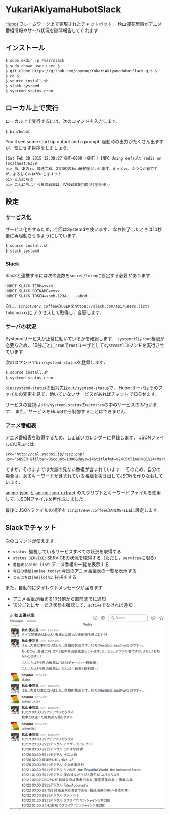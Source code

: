# YukariAkiyamaHubotSlack

[Hubot][hubot] フレームワーク上で実現されたチャットボット．
秋山優花里殿がアニメ番組情報やサーバ状況を随時報告してくれます．

[hubot]: http://hubot.github.com

## インストール

    $ sudo mkdir -p /var/slack
	$ sudo chown user.user $_
    $ git clone https://github.com/noyuno/YukariAkiyamaHubotSlack.git $_
	$ cd $_
	$ source install.sh
	$ slack_systemd
	$ systemd_status_cron

## ローカル上で実行

ローカル上で実行するには，次のコマンドを入力します．

    $ bin/hubot

You'll see some start up output and a prompt:
起動時の出力がたくさん出ますが，気にせず挨拶をしましょう．

    [Sat Feb 28 2015 12:38:27 GMT+0000 (GMT)] INFO Using default redis on localhost:6379
    pi> あ、あのぉ、普通二科、2年3組の秋山優花里といいます。えっとぉ、ふつつか者ですが、よろしくおねがいしますっ！
    pi> こんにちは
    pi> こんにちは！今日の戦車は「Ⅳ号戦車D型改(F2型仕様)」

## 設定

### サービス化

サービス化をするため，今回はSystemdを使います．
なお終了したときは10秒後に再起動させるようにしています．

	$ source install.sh
	$ slack_systemd

### Slack

Slackと連携するには次の変数を`secret/token`に設定する必要があります．

    HUBOT_SLACK_TERM=xxxx
    HUBOT_SLACK_BOTNAME=xxxx
    HUBOT_SLACK_TOKEN=xoxb-1234....-abcd....

次に，`script/env.coffee`の`USER`を`https://slack.com/api/users.list?token=xxxx`に
アクセスして取得し，変更します．

### サーバの状況

Systemdサービスが正常に動いているかを確認します．
`systemctl`は`root`権限が必要なため，
10分ごとに`cron`で`root`ユーザとして`systemctl`コマンドを実行させています．

次のコマンドで`bin/systemd-status`を登録します．

	$ source install.sh
	$ systemd_status_cron

`bin/systemd-status`の出力先は`out/systemd-status`で，
Hubotサーバはそのファイルの変更を見て，動いていないサービスがあればチャットで知らせます．

サービスの監視は`bin/systemd-status`の`services`の中のサービスのみ行います．
また，サービスをHubotから制御することはできません．

### アニメ番組表

アニメ番組表を取得するため，[しょぼいカレンダー](cal.syoboi.jp)に登録します．
JSONファイルのURL`src`は

    src='http://cal.syoboi.jp/rss2.php?usr='$USER'&filter=0&count=1000&days=14&titlefmt=%24(StTime)%01%24(Mark)%24(MarkW)%01%24(ShortTitle)%01%24(SubTitleB)%01%24(ChName)&alt=json'

ですが，そのままでは大量の見ない番組が含まれています．
そのため，自分の場合は，あるキーワードが含まれている番組を抜き出してJSONを作りなおしています．

[anime-json](https://github.com/noyuno/pisite/blob/master/bin/anime-json)
と
[anime-json-extract](https://github.com/noyuno/pisite/blob/master/bin/anime-json-extract)
のスクリプトとキーワードファイルを使用して，JSONファイルを再作成しました．

最後にJSONファイルの場所を `script/env.coffee`の`ANIMEFILE`に設定します．

## Slackでチャット

次のコマンドが使えます．

- `status`: 監視しているサービスすべての状況を取得する
- `status SERVICE`: SERVICEの状況を取得する（ただし，`services`に限る）
- `番組表|anime list`: アニメ番組の一覧を表示する．
- `今日の番組|anime today`: 今日のアニメ番組表の一覧を表示する
- `こんにちは|hello|hi`: 挨拶をする

また，自動的にダイレクトメッセージが届きます

- アニメ番組が始まる10分前から直前までに通知
- 10分ごとにサービス状態を確認して，`active`でなければ通知

![slack](https://raw.githubusercontent.com/noyuno/YukariAkiyamaHubotSlack/master/slack.png)

